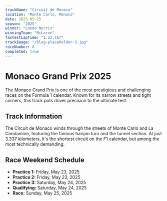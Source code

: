 ```yaml
---
trackName: "Circuit de Monaco"
location: "Monte Carlo, Monaco"
date: 2025-05-25
season: "2025"
winner: "Lando Norris"
winningTeam: "McLaren"
fastestLapTime: "1.22.167"
trackImage: "/blog-placeholder-3.jpg"
raceNumber: 8
completed: true
---
```


# Monaco Grand Prix 2025

The Monaco Grand Prix is one of the most prestigious and challenging races on the Formula 1 calendar. Known for its narrow streets and tight corners, this track puts driver precision to the ultimate test.

## Track Information

The Circuit de Monaco winds through the streets of Monte Carlo and La Condamine, featuring the famous hairpin turn and the tunnel section. At just 3.337 kilometers, it's the shortest circuit on the F1 calendar, but among the most technically demanding.

## Race Weekend Schedule

- **Practice 1:** Friday, May 23, 2025
- **Practice 2:** Friday, May 23, 2025
- **Practice 3:** Saturday, May 24, 2025
- **Qualifying:** Saturday, May 24, 2025
- **Race:** Sunday, May 25, 2025
